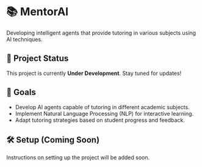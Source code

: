 # 📚 MentorAI  

Developing intelligent agents that provide tutoring in various subjects using AI techniques.  

## 🚀 Project Status  
This project is currently **Under Development**. Stay tuned for updates!  

## 📌 Goals  
- Develop AI agents capable of tutoring in different academic subjects.  
- Implement Natural Language Processing (NLP) for interactive learning.  
- Adapt tutoring strategies based on student progress and feedback.  

## 🛠️ Setup (Coming Soon)  
Instructions on setting up the project will be added soon.  
